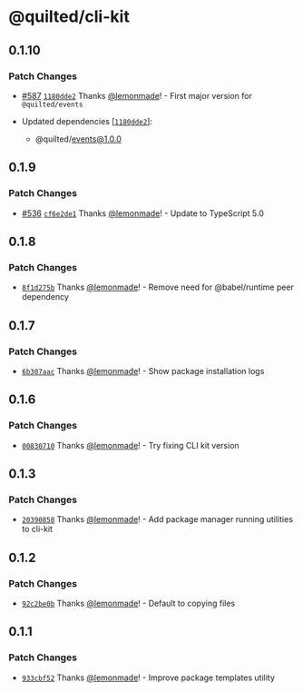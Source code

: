 # @quilted/cli-kit

## 0.1.10

### Patch Changes

- [#587](https://github.com/lemonmade/quilt/pull/587) [`1180dde2`](https://github.com/lemonmade/quilt/commit/1180dde278793006b8ae153804130cad6dab36c2) Thanks [@lemonmade](https://github.com/lemonmade)! - First major version for `@quilted/events`

- Updated dependencies [[`1180dde2`](https://github.com/lemonmade/quilt/commit/1180dde278793006b8ae153804130cad6dab36c2)]:
  - @quilted/events@1.0.0

## 0.1.9

### Patch Changes

- [#536](https://github.com/lemonmade/quilt/pull/536) [`cf6e2de1`](https://github.com/lemonmade/quilt/commit/cf6e2de186d8644fad9afcedda85c05002e909e1) Thanks [@lemonmade](https://github.com/lemonmade)! - Update to TypeScript 5.0

## 0.1.8

### Patch Changes

- [`8f1d275b`](https://github.com/lemonmade/quilt/commit/8f1d275b6de0abbc6f61bcd5401555f6480eb474) Thanks [@lemonmade](https://github.com/lemonmade)! - Remove need for @babel/runtime peer dependency

## 0.1.7

### Patch Changes

- [`6b307aac`](https://github.com/lemonmade/quilt/commit/6b307aac84423e17286ecc8ace2170673919e6d8) Thanks [@lemonmade](https://github.com/lemonmade)! - Show package installation logs

## 0.1.6

### Patch Changes

- [`00830710`](https://github.com/lemonmade/quilt/commit/00830710c2369087457ba4e877ed767946f34c04) Thanks [@lemonmade](https://github.com/lemonmade)! - Try fixing CLI kit version

## 0.1.3

### Patch Changes

- [`20390858`](https://github.com/lemonmade/quilt/commit/2039085884e75951ff020f63a4fcc94f6d06d135) Thanks [@lemonmade](https://github.com/lemonmade)! - Add package manager running utilities to cli-kit

## 0.1.2

### Patch Changes

- [`92c2be0b`](https://github.com/lemonmade/quilt/commit/92c2be0b730ab7e31554526ec54d1eb809678162) Thanks [@lemonmade](https://github.com/lemonmade)! - Default to copying files

## 0.1.1

### Patch Changes

- [`933cbf52`](https://github.com/lemonmade/quilt/commit/933cbf52e248ccd47e9d57a50141fb888e51cbf0) Thanks [@lemonmade](https://github.com/lemonmade)! - Improve package templates utility
